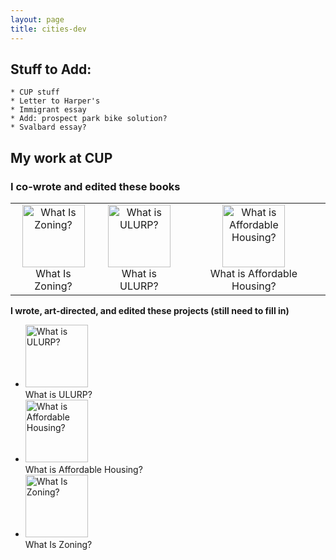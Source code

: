 ```yaml
---
layout: page
title: cities-dev
---
```




## Stuff to Add: 
	* CUP stuff
	* Letter to Harper's
	* Immigrant essay
	* Add: prospect park bike solution?
	* Svalbard essay?


## My work at CUP

### I co-wrote and edited these books

| | | |
|:-------------------------:|:-------------------------:|:-------------------------:|
| [<img width="100" alt="What Is Zoning?" src="http://welcometocup.org/image_columns/0003/2482/what_is_zoning_book_side_519.jpg">](http://welcometocup.org/Store?product_id=64) <br /> What Is Zoning? | [<img width="100" alt="What is ULURP?" src="http://welcometocup.org/image_columns/0009/2619/guidebook-3d-2_433.jpg">](http://welcometocup.org/Store?product_id=203) <br /> What is ULURP? | [<img width="100" alt="What is Affordable Housing?" src="http://welcometocup.org/image_columns/0003/3593/what_is_affordable_housing_profile_520.jpg">](http://welcometocup.org/Store?product_id=16) <br /> What is Affordable Housing? |

[//]: # (Grid explanation: The pipe-colon-hashes-colon-pipes line tells github to center align column content because of the colons on both sides. In the square brackets is a bit of html that gives the image with in pixels, alt text, and source image. In the reguaral parenthese following the square bracket is where you go if you click on the image in the square bracket. The BR in angle brackets gives you a newline, but only when converting to html. Following that is text displayed next to the image. The pipe separates item in that row of the grid.)

**I wrote, art-directed, and edited these projects (still need to fill in)**

* [<img width="100" alt="What is ULURP?" src="http://welcometocup.org/image_columns/0009/2619/guidebook-3d-2_433.jpg">](http://welcometocup.org/Store?product_id=203)  
What is ULURP? 
* [<img width="100" alt="What is Affordable Housing?" src="http://welcometocup.org/image_columns/0003/3593/what_is_affordable_housing_profile_520.jpg">](http://welcometocup.org/Store?product_id=16)  
What is Affordable Housing? 
* [<img width="100" alt="What Is Zoning?" src="http://welcometocup.org/image_columns/0003/2482/what_is_zoning_book_side_519.jpg">](http://welcometocup.org/Store?product_id=64)  
What Is Zoning? 



